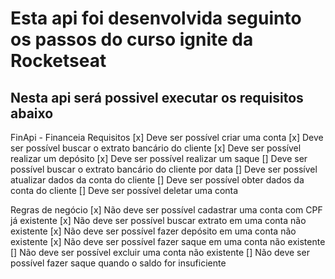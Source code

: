 # Esta api foi desenvolvida seguinto os passos do curso ignite da Rocketseat

## Nesta api será possivel executar os requisitos abaixo


FinApi - Financeia
Requisitos
[x] Deve ser possível criar uma conta
[x] Deve ser possível buscar o extrato bancário do cliente
[x] Deve ser possível realizar um depósito
[x] Deve ser possível realizar um saque
[] Deve ser possível buscar o extrato bancário do cliente por data
[] Deve ser possível atualizar dados da conta do cliente
[] Deve ser possível obter dados da conta do cliente
[] Deve ser possível deletar uma conta

Regras de negócio
[x] Não deve ser possível cadastrar uma conta com CPF já existente
[x] Não deve ser possível buscar extrato em uma conta não existente
[x] Não deve ser possível fazer depósito em uma conta não existente
[x] Não deve ser possível fazer saque em uma conta não existente
[] Não deve ser possível excluir uma conta não existente
[] Não deve ser possível fazer saque quando o saldo for insuficiente

